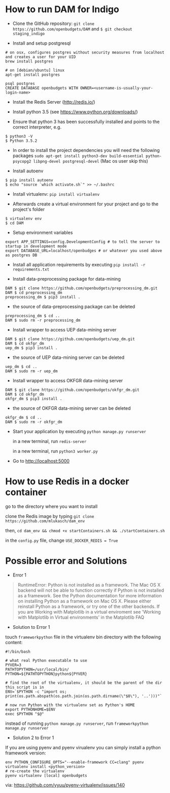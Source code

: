 # How to run DAM for Indigo


* Clone the GitHub repository: `git clone https://github.com/openbudgets/DAM` and `$ git checkout staging_indigo`

* Install and setup postgresql
```
# on osx, configures postgres without security measures from localhost and creates a user for your UID
brew install postgres

# on [debian/ubuntu] linux
apt-get install postgres

psql postgres
CREATE DATABASE openbudgets WITH OWNER=<username-is-usually-your-login-name>
```

* Install the Redis Server (http://redis.io/)

* Install python 3.5 (see <https://www.python.org/downloads/>)

* Ensure that python 3 has been successfully installed and points to the correct interpreter, e.g.
```
$ python3 -V
$ Python 3.5.2
```

* In order to install the project dependencies you will need the following packages
`sudo apt-get install python3-dev build-essential python-psycopg2 libpng-devel postgresql-devel` (Mac os user skip this)

* Install autoenv
```
$ pip install autoenv
$ echo "source `which activate.sh`" >> ~/.bashrc
```

* Install virtualenv: `pip install virtualenv`

* Afterwards create a virtual environment for your project and go to the project's folder
```
$ virtualenv env
$ cd DAM
```

* Setup environment variables

```
export APP_SETTINGS=config.DevelopmentConfig # to tell the server to startup in development mode
export DATABASE_URL=localhost/openbudges # or whatever you used above as postgres DB
```

* Install all application requirements by executing
`pip install -r requirements.txt`


* Install data-preprocessing package for data-mining
```
DAM $ git clone https://github.com/openbudgets/preprocessing_dm.git
DAM $ cd preprocessing_dm
preprocessing_dm $ pip3 install .
```

* the source of data-preprocessing package can be deleted
```
preprocessing_dm $ cd ..
DAM $ sudo rm -r preprocessing_dm
```

* Install wrapper to access UEP data-mining server
```
DAM $ git clone https://github.com/openbudgets/uep_dm.git
DAM $ cd okfgr_dm
uep_dm $ pip3 install .
```

* the source of UEP data-mining server can be deleted
```
uep_dm $ cd ..
DAM $ sudo rm -r uep_dm
```

* Install wrapper to access OKFGR data-mining server
```
DAM $ git clone https://github.com/openbudgets/okfgr_dm.git
DAM $ cd okfgr_dm
okfgr_dm $ pip3 install .
```

* the source of OKFGR data-mining server can be deleted
```
okfgr_dm $ cd ..
DAM $ sudo rm -r okfgr_dm
```

* Start your application by executing
`python manage.py runserver`

  in a new terminal, run `redis-server`

  in a new terminal, run `python3 worker.py`
 
* Go to <http://localhost:5000>

# How to use Redis in a docker container

 go to the directory where you want to install

 clone the Redis image by typing `git clone https://github.com/mlukasch/dam_env`

 then, `cd dam_env && chmod +x startContainers.sh && ./startContainers.sh`

 in the `config.py` file, change `USE_DOCKER_REDIS = True`

# Possible error and Solutions
* Error 1

> RuntimeError: Python is not installed as a framework. The Mac OS X backend will not be able to function correctly if Python is not installed as a framework.
> See the Python documentation for more information on installing Python as a framework on Mac OS X. Please either reinstall Python as a framework, or try
> one of the other backends. If you are Working with Matplotlib in a virtual enviroment see 'Working with Matplotlib in Virtual environments' in the Matplotlib FAQ


* Solution to Error 1

 touch `frameworkpython` file in the virtualenv bin directory with the following content:
```
#!/bin/bash

# what real Python executable to use
PYVER=3
PATHTOPYTHON=/usr/local/bin/
PYTHON=${PATHTOPYTHON}python${PYVER}

# find the root of the virtualenv, it should be the parent of the dir this script is in
ENV=`$PYTHON -c "import os; print(os.path.abspath(os.path.join(os.path.dirname(\"$0\"), '..')))"`

# now run Python with the virtualenv set as Python's HOME
export PYTHONHOME=$ENV
exec $PYTHON "$@"
```

 instead of running `python manage.py runserver`, run `frameworkpython manage.py runserver`

* Solution 2 to Error 1

If you are using pyenv and pyenv virualenv you can simply install a python framework version:

```
env PYTHON_CONFIGURE_OPTS="--enable-framework CC=clang" pyenv virtualenv install <python_version>
# re-create the virtualenv
pyenv virtualenv [local] openbudgets
```

via: https://github.com/yyuu/pyenv-virtualenv/issues/140
